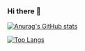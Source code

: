 ### Hi there 👋
[![Anurag's GitHub stats](https://github-readme-stats.vercel.app/api?username=BatuhanYeter&count_private=true&langs_count)](https://github.com/anuraghazra/github-readme-stats)

[![Top Langs](https://github-readme-stats.vercel.app/api/top-langs/?username=BatuhanYeter&exclude_repo=github-readme-stats,anuraghazra.github.io)](https://github.com/anuraghazra/github-readme-stats)

<!--
**BatuhanYeter/BatuhanYeter** is a ✨ _special_ ✨ repository because its `README.md` (this file) appears on your GitHub profile.

Here are some ideas to get you started:

- 🔭 I’m currently working on ...
- 🌱 I’m currently learning ...
- 👯 I’m looking to collaborate on ...
- 🤔 I’m looking for help with ...
- 💬 Ask me about ...
- 📫 How to reach me: ...
- 😄 Pronouns: ...
- ⚡ Fun fact: ...
-->
